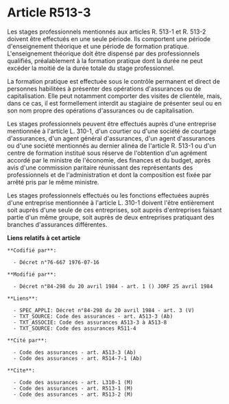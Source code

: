 # Article R513-3

Les stages professionnels mentionnés aux articles R. 513-1 et R. 513-2 doivent être effectués en une seule période. Ils
comportent une période d'enseignement théorique et une période de formation pratique. L'enseignement théorique doit être
dispensé par des professionnels qualifiés, préalablement à la formation pratique dont la durée ne peut excéder la moitié de
la durée totale du stage professionnel.

La formation pratique est effectuée sous le contrôle permanent et direct de personnes habilitées à présenter des opérations
d'assurances ou de capitalisation. Elle peut notamment comporter des visites de clientèle, mais, dans ce cas, il est
formellement interdit au stagiaire de présenter seul ou en son nom propre des opérations d'assurances ou de capitalisation.

Les stages professionnels peuvent être effectués auprès d'une entreprise mentionnée à l'article L. 310-1, d'un courtier ou
d'une société de courtage d'assurances, d'un agent général d'assurances, d'un agent d'assurances ou d'une société mentionnés
au dernier alinéa de l'article R. 513-1 ou d'un centre de formation institué sous réserve de l'obtention d'un agrément
accordé par le ministre de l'économie, des finances et du budget, après avis d'une commission paritaire réunissant des
représentants des professionnels et de l'administration et dont la composition est fixée par arrêté pris par le même
ministre.

Les stages professionnels effectués ou les fonctions effectuées auprès d'une entreprise mentionnée à l'article L. 310-1
doivent l'être entièrement soit auprès d'une seule de ces entreprises, soit auprès d'entreprises faisant partie d'un même
groupe, soit auprès de deux entreprises pratiquant des branches d'assurances différentes.

**Liens relatifs à cet article**

	**Codifié par**:

	  - Décret n°76-667 1976-07-16

	**Modifié par**:

	  - Décret n°84-298 du 20 avril 1984 - art. 1 () JORF 25 avril 1984

	**Liens**:

	  - SPEC_APPLI: Décret n°84-298 du 20 avril 1984 - art. 3 (V)
	  - TXT_SOURCE: Code des assurances - art. A513-3 (Ab)
	  - TXT_ASSOCIE: Code des assurances A513-3 à A513-8
	  - TXT_SOURCE: Code des assurances R511-4

	**Cité par**:

	  - Code des assurances - art. A513-3 (Ab)
	  - Code des assurances - art. R514-7-1 (Ab)

	**Cite**:

	  - Code des assurances - art. L310-1 (M)
	  - Code des assurances - art. R513-1 (M)
	  - Code des assurances - art. R513-2 (M)
